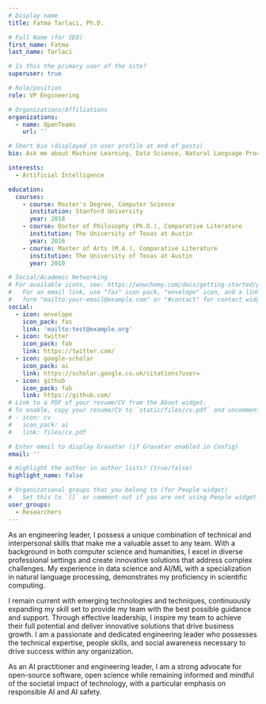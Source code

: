 ```yaml
---
# Display name
title: Fatma Tarlaci, Ph.D.

# Full Name (for SEO)
first_name: Fatma
last_name: Tarlaci

# Is this the primary user of the site?
superuser: true

# Role/position
role: VP Engineering

# Organizations/Affiliations
organizations:
  - name: OpenTeams
    url: ''

# Short bio (displayed in user profile at end of posts)
bio: Ask me about Machine Learning, Data Science, Natural Language Processing, Being a Tech Lead, Societal Impact of AI

interests:
  - Artificial Intelligence

education:
  courses:
    - course: Master's Degree, Computer Science
      institution: Stanford University
      year: 2018
    - course: Doctor of Philosophy (Ph.D.), Comparative Literature
      institution: The University of Texas at Austin
      year: 2016
    - course: Master of Arts (M.A.), Comparative Literature
      institution: The University of Texas at Austin
      year: 2010

# Social/Academic Networking
# For available icons, see: https://wowchemy.com/docs/getting-started/page-builder/#icons
#   For an email link, use "fas" icon pack, "envelope" icon, and a link in the
#   form "mailto:your-email@example.com" or "#contact" for contact widget.
social:
  - icon: envelope
    icon_pack: fas
    link: 'mailto:test@example.org'
  - icon: twitter
    icon_pack: fab
    link: https://twitter.com/
  - icon: google-scholar
    icon_pack: ai
    link: https://scholar.google.co.uk/citations?user=
  - icon: github
    icon_pack: fab
    link: https://github.com/
# Link to a PDF of your resume/CV from the About widget.
# To enable, copy your resume/CV to `static/files/cv.pdf` and uncomment the lines below.
# - icon: cv
#   icon_pack: ai
#   link: files/cv.pdf

# Enter email to display Gravatar (if Gravatar enabled in Config)
email: ''

# Highlight the author in author lists? (true/false)
highlight_name: false

# Organizational groups that you belong to (for People widget)
#   Set this to `[]` or comment out if you are not using People widget.
user_groups:
  - Researchers
---
```


As an engineering leader, I possess a unique combination of technical and interpersonal skills that make me a valuable asset to any team. With a background in both computer science and humanities, I excel in diverse professional settings and create innovative solutions that address complex challenges. My experience in data science and AI/ML with a specialization in natural language processing, demonstrates my proficiency in scientific computing. 

I remain current with emerging technologies and techniques, continuously expanding my skill set to provide my team with the best possible guidance and support. Through effective leadership, I inspire my team to achieve their full potential and deliver innovative solutions that drive business growth. I am a passionate and dedicated engineering leader who possesses the technical expertise, people skills, and social awareness necessary to drive success within any organization.

As an AI practitioner and engineering leader, I am a strong advocate for open-source software, open science while remaining informed and mindful of the societal impact of technology, with a particular emphasis on responsible AI and AI safety.
